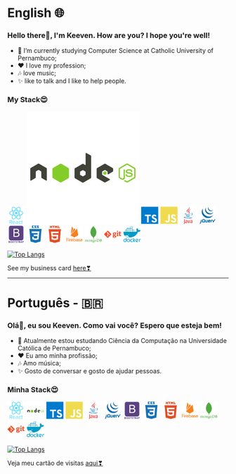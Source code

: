 # English 🌐
### Hello there👋, I'm Keeven. How are you? I hope you're well!
* 🚀 I’m currently studying Computer Science at Catholic University of Pernambuco;
* ❤ I love my profession;
* 🎶 love music;
* ✨ like to talk and I like to help people.

### My Stack😍
<img alt="React" width="40px" src="https://raw.githubusercontent.com/devicons/devicon/master/icons/react/react-original-wordmark.svg"> <img alt="NodeJS" max-width="40px" src="https://raw.githubusercontent.com/devicons/devicon/master/icons/nodejs/nodejs-original-wordmark.svg"> <img alt="TypeScript" width="40px" src="https://raw.githubusercontent.com/devicons/devicon/master/icons/typescript/typescript-plain.svg"> <img alt="JavaScript" width="40px" src="https://raw.githubusercontent.com/devicons/devicon/master/icons/javascript/javascript-plain.svg"> <img alt="Java" width="40px" src="https://raw.githubusercontent.com/devicons/devicon/master/icons/java/java-original-wordmark.svg"> <img alt="JQuery" width="40px" src="https://raw.githubusercontent.com/devicons/devicon/master/icons/jquery/jquery-plain-wordmark.svg"> <img alt="Bootstrap" width="40px" src="https://raw.githubusercontent.com/devicons/devicon/master/icons/bootstrap/bootstrap-plain-wordmark.svg"> <img alt="CSS3" width="40px" src="https://raw.githubusercontent.com/devicons/devicon/master/icons/css3/css3-plain-wordmark.svg"> <img alt="HTML5" width="40px" src="https://raw.githubusercontent.com/devicons/devicon/master/icons/html5/html5-plain-wordmark.svg"> <img alt="Firebase" width="40px" src="https://raw.githubusercontent.com/devicons/devicon/master/icons/firebase/firebase-plain-wordmark.svg"> <img alt="MongoDB" width="40px" src="https://raw.githubusercontent.com/devicons/devicon/master/icons/mongodb/mongodb-plain-wordmark.svg"> <img alt="Git" width="40px" src="https://raw.githubusercontent.com/devicons/devicon/master/icons/git/git-plain-wordmark.svg"> <img alt="Docker" width="40px" src="https://raw.githubusercontent.com/devicons/devicon/master/icons/docker/docker-plain-wordmark.svg">

[![Top Langs](https://github-readme-stats.vercel.app/api/top-langs/?username=KeevenOliveira&layout=compact&theme=dark)](https://github.com/anuraghazra/github-readme-stats)

See my business card [here❣](https://business-card-git-main.progkeeven.vercel.app/)

***

# Português - 🇧🇷
### Olá👋, eu sou Keeven. Como vai você? Espero que esteja bem!
* 🚀 Atualmente estou estudando Ciência da Computação na Universidade Católica de Pernambuco;
* ❤ Eu amo minha profissão;
* 🎶 Amo música;
* ✨ Gosto de conversar e gosto de ajudar pessoas.

### Minha Stack😍
<img alt="React" width="40px" src="https://raw.githubusercontent.com/devicons/devicon/master/icons/react/react-original-wordmark.svg"> <img alt="NodeJS" width="40px" src="https://raw.githubusercontent.com/devicons/devicon/master/icons/nodejs/nodejs-original-wordmark.svg"> <img alt="TypeScript" width="40px" src="https://raw.githubusercontent.com/devicons/devicon/master/icons/typescript/typescript-plain.svg"> <img alt="JavaScript" width="40px" src="https://raw.githubusercontent.com/devicons/devicon/master/icons/javascript/javascript-plain.svg"> <img alt="Java" width="40px" src="https://raw.githubusercontent.com/devicons/devicon/master/icons/java/java-original-wordmark.svg"> <img alt="JQuery" width="40px" src="https://raw.githubusercontent.com/devicons/devicon/master/icons/jquery/jquery-plain-wordmark.svg"> <img alt="Bootstrap" width="40px" src="https://raw.githubusercontent.com/devicons/devicon/master/icons/bootstrap/bootstrap-plain-wordmark.svg"> <img alt="CSS3" width="40px" src="https://raw.githubusercontent.com/devicons/devicon/master/icons/css3/css3-plain-wordmark.svg"> <img alt="HTML5" width="40px" src="https://raw.githubusercontent.com/devicons/devicon/master/icons/html5/html5-plain-wordmark.svg"> <img alt="Firebase" width="40px" src="https://raw.githubusercontent.com/devicons/devicon/master/icons/firebase/firebase-plain-wordmark.svg"> <img alt="MongoDB" width="40px" src="https://raw.githubusercontent.com/devicons/devicon/master/icons/mongodb/mongodb-plain-wordmark.svg"> <img alt="Git" width="40px" src="https://raw.githubusercontent.com/devicons/devicon/master/icons/git/git-plain-wordmark.svg"> <img alt="Docker" width="40px" src="https://raw.githubusercontent.com/devicons/devicon/master/icons/docker/docker-plain-wordmark.svg">

[![Top Langs](https://github-readme-stats.vercel.app/api/top-langs/?username=KeevenOliveira&layout=compact&theme=dark&locale=pt-br)](https://github.com/anuraghazra/github-readme-stats)

Veja meu cartão de visitas [aqui❣](https://business-card-git-main.progkeeven.vercel.app/)
<!--
**ProgKeeven/ProgKeeven** is a ✨ _special_ ✨ repository because its `README.md` (this file) appears on your GitHub profile.

Here are some ideas to get you started:

- 🔭 I’m currently working on ...
- 🌱 I’m currently learning ...
- 👯 I’m looking to collaborate on ...
- 🤔 I’m looking for help with ...
- 💬 Ask me about HTML, JavaScript, CSS, React, Node JS, or Bootstrap
- 📫 How to reach me: ...
- 😄 Pronouns: ...
- ⚡ Fun fact: ...
-->

